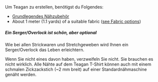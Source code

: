 Um Teagan zu erstellen, benötigst du Folgendes:

- [Grundlegendes Nähzubehör](/docs/sewing/basic-sewing-supplies)
- About 1 meter (1.1 yards) of a suitable fabric ([see Fabric options](/docs/patterns/teagan/fabric))

<!--- This link isn't a thing yet, but it follows the site nomenclature, so it should work when everything's up? --->

<Note>

##### Ein Serger/Overlock ist schön, aber optional

<p>Wie bei allen Strickwaren und Stretchgeweben wird Ihnen ein Serger/Overlock das Leben erleichtern.</p>
<p>Wenn Sie nicht eines davon haben, verzweifeln Sie nicht. Sie brauchen es nicht wirklich. Alle Nähte auf dem Teagan T-Shirt können auch mit einem schmalen Zickzackstich (~2 mm breit) auf einer Standardnähmaschine genäht werden.</p>

</Note>
